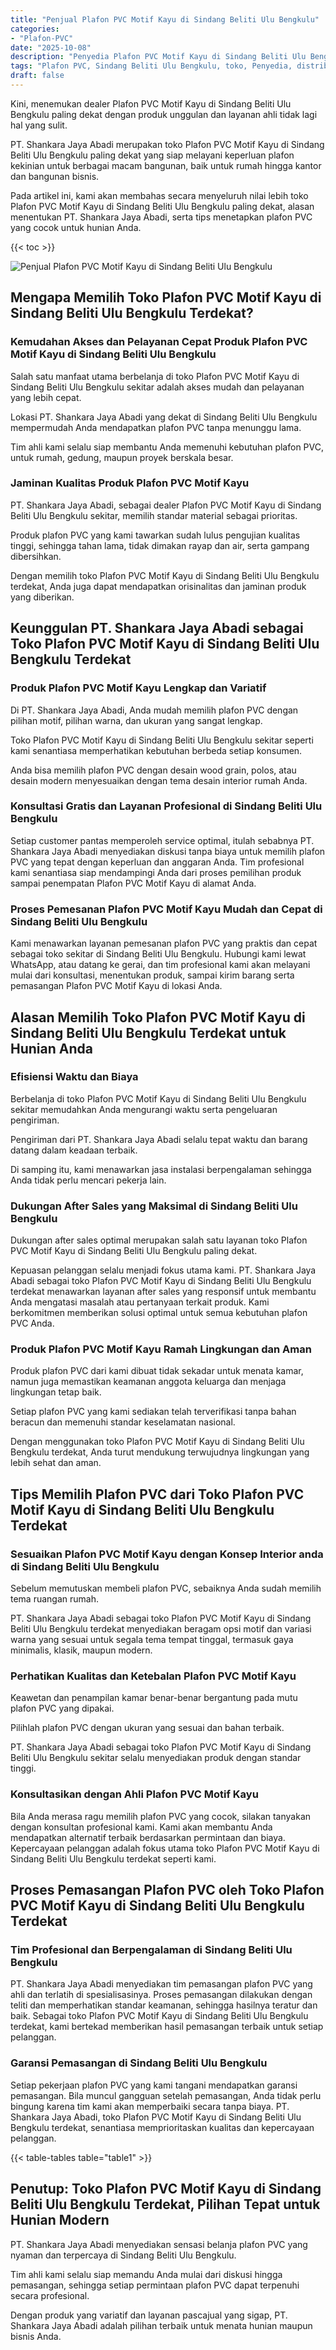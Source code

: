 ```yaml
---
title: "Penjual Plafon PVC Motif Kayu di Sindang Beliti Ulu Bengkulu"
categories: 
- "Plafon-PVC"
date: "2025-10-08"
description: "Penyedia Plafon PVC Motif Kayu di Sindang Beliti Ulu Bengkulu untuk rumah, kantor, dan gerai. Material terbaik, pilihan motif, variasi warna modern, dengan servis penempatan dikerjakan oleh teknisi profesional dan kepastian resmi!|Jasa distribusi Plafon PVC Motif Kayu di Sindang Beliti Ulu Bengkulu untuk kebutuhan tempat tinggal, office, atau toko, beserta plafon unggulan dan instalasi oleh tim ahli serta garansi resmi.|Alternatif Plafon PVC Motif Kayu di Sindang Beliti Ulu Bengkulu yang andal untuk hunian, kantor, dan gerai, bersama material terbaik dan penempatan ditangani oleh tim profesional serta jaminan resmi.|Distribusi Plafon PVC Motif Kayu di Sindang Beliti Ulu Bengkulu bagi hunian, perkantoran, dan ritel, beserta plafon berkualitas dan pemasangan oleh tenaga ahli ahli, dilengkapi beserta jaminan resmi.}"
tags: "Plafon PVC, Sindang Beliti Ulu Bengkulu, toko, Penyedia, distributor"
draft: false
---
```


Kini, menemukan dealer Plafon PVC Motif Kayu di Sindang Beliti Ulu Bengkulu paling dekat dengan produk unggulan dan layanan ahli tidak lagi hal yang sulit.

PT. Shankara Jaya Abadi merupakan toko Plafon PVC Motif Kayu di Sindang Beliti Ulu Bengkulu paling dekat yang siap melayani keperluan plafon kekinian untuk berbagai macam bangunan, baik untuk rumah hingga kantor dan bangunan bisnis.

Pada artikel ini, kami akan membahas secara menyeluruh nilai lebih toko Plafon PVC Motif Kayu di Sindang Beliti Ulu Bengkulu paling dekat, alasan menentukan PT. Shankara Jaya Abadi, serta tips menetapkan plafon PVC yang cocok untuk hunian Anda.

{{< toc >}}

![Penjual Plafon PVC Motif Kayu di Sindang Beliti Ulu Bengkulu](/images/Plafon-PVC/Penjual-Plafon-PVC-Motif-Kayu-di-Sindang-Beliti-Ulu-Bengkulu.png)


## Mengapa Memilih Toko Plafon PVC Motif Kayu di Sindang Beliti Ulu Bengkulu Terdekat?

### Kemudahan Akses dan Pelayanan Cepat Produk Plafon PVC Motif Kayu di Sindang Beliti Ulu Bengkulu

Salah satu manfaat utama berbelanja di toko Plafon PVC Motif Kayu di Sindang Beliti Ulu Bengkulu sekitar adalah akses mudah dan pelayanan yang lebih cepat.

Lokasi PT. Shankara Jaya Abadi yang dekat di Sindang Beliti Ulu Bengkulu mempermudah Anda mendapatkan plafon PVC tanpa menunggu lama.

Tim ahli kami selalu siap membantu Anda memenuhi kebutuhan plafon PVC, untuk rumah, gedung, maupun proyek berskala besar.

### Jaminan Kualitas Produk Plafon PVC Motif Kayu

PT. Shankara Jaya Abadi, sebagai dealer Plafon PVC Motif Kayu di Sindang Beliti Ulu Bengkulu sekitar, memilih standar material sebagai prioritas.

Produk plafon PVC yang kami tawarkan sudah lulus pengujian kualitas tinggi, sehingga tahan lama, tidak dimakan rayap dan air, serta gampang dibersihkan.

Dengan memilih toko Plafon PVC Motif Kayu di Sindang Beliti Ulu Bengkulu terdekat, Anda juga dapat mendapatkan orisinalitas dan jaminan produk yang diberikan.

## Keunggulan PT. Shankara Jaya Abadi sebagai Toko Plafon PVC Motif Kayu di Sindang Beliti Ulu Bengkulu Terdekat

### Produk Plafon PVC Motif Kayu Lengkap dan Variatif

Di PT. Shankara Jaya Abadi, Anda mudah memilih plafon PVC dengan pilihan motif, pilihan warna, dan ukuran yang sangat lengkap.

Toko Plafon PVC Motif Kayu di Sindang Beliti Ulu Bengkulu sekitar seperti kami senantiasa memperhatikan kebutuhan berbeda setiap konsumen.

Anda bisa memilih plafon PVC dengan desain wood grain, polos, atau desain modern menyesuaikan dengan tema desain interior rumah Anda.

### Konsultasi Gratis dan Layanan Profesional di Sindang Beliti Ulu Bengkulu

Setiap customer pantas memperoleh service optimal, itulah sebabnya PT. Shankara Jaya Abadi menyediakan diskusi tanpa biaya untuk memilih plafon PVC yang tepat dengan keperluan dan anggaran Anda. Tim profesional kami senantiasa siap mendampingi Anda dari proses pemilihan produk sampai penempatan Plafon PVC Motif Kayu di alamat Anda.

### Proses Pemesanan Plafon PVC Motif Kayu Mudah dan Cepat di Sindang Beliti Ulu Bengkulu

Kami menawarkan layanan pemesanan plafon PVC yang praktis dan cepat sebagai toko sekitar di Sindang Beliti Ulu Bengkulu. Hubungi kami lewat WhatsApp, atau datang ke gerai, dan tim profesional kami akan melayani mulai dari konsultasi, menentukan produk, sampai kirim barang serta pemasangan Plafon PVC Motif Kayu di lokasi Anda.

## Alasan Memilih Toko Plafon PVC Motif Kayu di Sindang Beliti Ulu Bengkulu Terdekat untuk Hunian Anda

### Efisiensi Waktu dan Biaya

Berbelanja di toko Plafon PVC Motif Kayu di Sindang Beliti Ulu Bengkulu sekitar memudahkan Anda mengurangi waktu serta pengeluaran pengiriman.

Pengiriman dari PT. Shankara Jaya Abadi selalu tepat waktu dan barang datang dalam keadaan terbaik.

Di samping itu, kami menawarkan jasa instalasi berpengalaman sehingga Anda tidak perlu mencari pekerja lain.

### Dukungan After Sales yang Maksimal di Sindang Beliti Ulu Bengkulu

Dukungan after sales optimal merupakan salah satu layanan toko Plafon PVC Motif Kayu di Sindang Beliti Ulu Bengkulu paling dekat.

Kepuasan pelanggan selalu menjadi fokus utama kami. PT. Shankara Jaya Abadi sebagai toko Plafon PVC Motif Kayu di Sindang Beliti Ulu Bengkulu terdekat menawarkan layanan after sales yang responsif untuk membantu Anda mengatasi masalah atau pertanyaan terkait produk. Kami berkomitmen memberikan solusi optimal untuk semua kebutuhan plafon PVC Anda.

### Produk Plafon PVC Motif Kayu Ramah Lingkungan dan Aman

Produk plafon PVC dari kami dibuat tidak sekadar untuk menata kamar, namun juga memastikan keamanan anggota keluarga dan menjaga lingkungan tetap baik.

Setiap plafon PVC yang kami sediakan telah terverifikasi tanpa bahan beracun dan memenuhi standar keselamatan nasional.

Dengan menggunakan toko Plafon PVC Motif Kayu di Sindang Beliti Ulu Bengkulu terdekat, Anda turut mendukung terwujudnya lingkungan yang lebih sehat dan aman.

## Tips Memilih Plafon PVC dari Toko Plafon PVC Motif Kayu di Sindang Beliti Ulu Bengkulu Terdekat

### Sesuaikan Plafon PVC Motif Kayu dengan Konsep Interior anda di Sindang Beliti Ulu Bengkulu

Sebelum memutuskan membeli plafon PVC, sebaiknya Anda sudah memilih tema ruangan rumah.

PT. Shankara Jaya Abadi sebagai toko Plafon PVC Motif Kayu di Sindang Beliti Ulu Bengkulu terdekat menyediakan beragam opsi motif dan variasi warna yang sesuai untuk segala tema tempat tinggal, termasuk gaya minimalis, klasik, maupun modern.

### Perhatikan Kualitas dan Ketebalan Plafon PVC Motif Kayu

Keawetan dan penampilan kamar benar-benar bergantung pada mutu plafon PVC yang dipakai.

Pilihlah plafon PVC dengan ukuran yang sesuai dan bahan terbaik.

PT. Shankara Jaya Abadi sebagai toko Plafon PVC Motif Kayu di Sindang Beliti Ulu Bengkulu sekitar selalu menyediakan produk dengan standar tinggi.

### Konsultasikan dengan Ahli Plafon PVC Motif Kayu

Bila Anda merasa ragu memilih plafon PVC yang cocok, silakan tanyakan dengan konsultan profesional kami. Kami akan membantu Anda mendapatkan alternatif terbaik berdasarkan permintaan dan biaya. Kepercayaan pelanggan adalah fokus utama toko Plafon PVC Motif Kayu di Sindang Beliti Ulu Bengkulu terdekat seperti kami.

## Proses Pemasangan Plafon PVC oleh Toko Plafon PVC Motif Kayu di Sindang Beliti Ulu Bengkulu Terdekat

### Tim Profesional dan Berpengalaman di Sindang Beliti Ulu Bengkulu

PT. Shankara Jaya Abadi menyediakan tim pemasangan plafon PVC yang ahli dan terlatih di spesialisasinya. Proses pemasangan dilakukan dengan teliti dan memperhatikan standar keamanan, sehingga hasilnya teratur dan baik. Sebagai toko Plafon PVC Motif Kayu di Sindang Beliti Ulu Bengkulu terdekat, kami bertekad memberikan hasil pemasangan terbaik untuk setiap pelanggan.

### Garansi Pemasangan di Sindang Beliti Ulu Bengkulu

Setiap pekerjaan plafon PVC yang kami tangani mendapatkan garansi pemasangan. Bila muncul gangguan setelah pemasangan, Anda tidak perlu bingung karena tim kami akan memperbaiki secara tanpa biaya. PT. Shankara Jaya Abadi, toko Plafon PVC Motif Kayu di Sindang Beliti Ulu Bengkulu terdekat, senantiasa memprioritaskan kualitas dan kepercayaan pelanggan.

{{< table-tables table="table1" >}}

## Penutup: Toko Plafon PVC Motif Kayu di Sindang Beliti Ulu Bengkulu Terdekat, Pilihan Tepat untuk Hunian Modern

PT. Shankara Jaya Abadi menyediakan sensasi belanja plafon PVC yang nyaman dan terpercaya di Sindang Beliti Ulu Bengkulu.

Tim ahli kami selalu siap memandu Anda mulai dari diskusi hingga pemasangan, sehingga setiap permintaan plafon PVC dapat terpenuhi secara profesional.

Dengan produk yang variatif dan layanan pascajual yang sigap, PT. Shankara Jaya Abadi adalah pilihan terbaik untuk menata hunian maupun bisnis Anda.